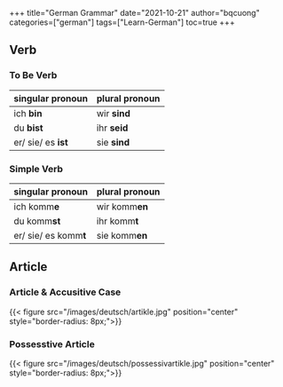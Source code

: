 +++
title="German Grammar"
date="2021-10-21"
author="bqcuong"
categories=["german"]
tags=["Learn-German"]
toc=true
+++

## Verb
### To Be Verb
|singular pronoun|plural pronoun|
|-|-|
|ich **bin**|wir **sind**|
|du **bist**|ihr **seid**|
|er/ sie/ es **ist**|sie **sind**|

### Simple Verb
|singular pronoun|plural pronoun|
|-|-|
|ich komm**e**|wir komm**en**|
|du komm**st**|ihr komm**t**|
|er/ sie/ es komm**t**|sie komm**en**|

## Article
### Article & Accusitive Case
{{< figure src="/images/deutsch/artikle.jpg" position="center" style="border-radius: 8px;">}}

### Possesstive Article
{{< figure src="/images/deutsch/possessivartikle.jpg" position="center" style="border-radius: 8px;">}}
